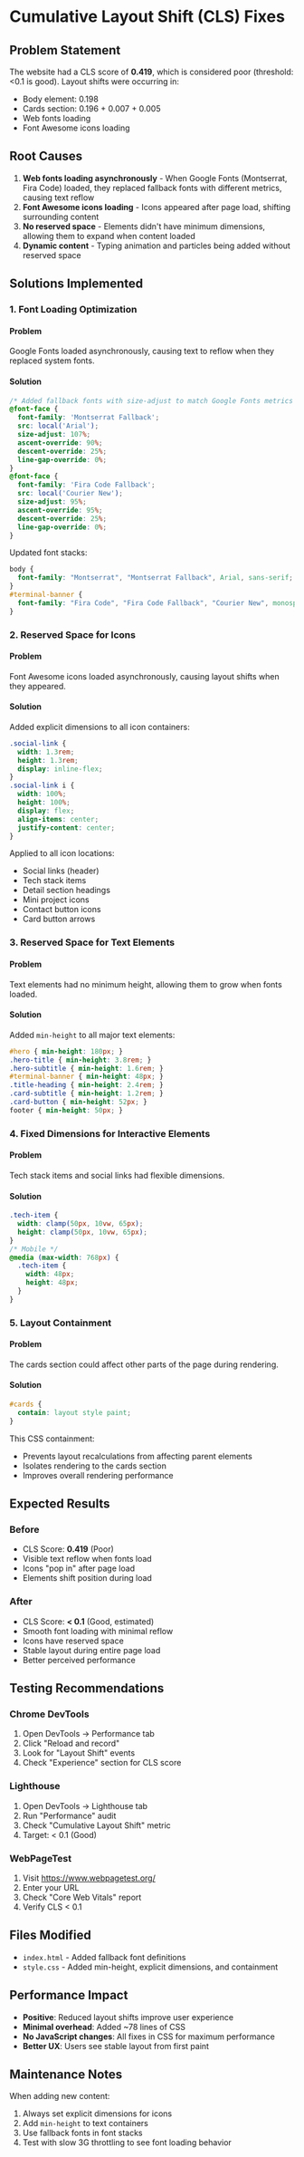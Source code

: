 # Cumulative Layout Shift (CLS) Fixes

## Problem Statement
The website had a CLS score of **0.419**, which is considered poor (threshold: <0.1 is good). Layout shifts were occurring in:
- Body element: 0.198
- Cards section: 0.196 + 0.007 + 0.005
- Web fonts loading
- Font Awesome icons loading

## Root Causes
1. **Web fonts loading asynchronously** - When Google Fonts (Montserrat, Fira Code) loaded, they replaced fallback fonts with different metrics, causing text reflow
2. **Font Awesome icons loading** - Icons appeared after page load, shifting surrounding content
3. **No reserved space** - Elements didn't have minimum dimensions, allowing them to expand when content loaded
4. **Dynamic content** - Typing animation and particles being added without reserved space

## Solutions Implemented

### 1. Font Loading Optimization
#### Problem
Google Fonts loaded asynchronously, causing text to reflow when they replaced system fonts.

#### Solution
```css
/* Added fallback fonts with size-adjust to match Google Fonts metrics */
@font-face {
  font-family: 'Montserrat Fallback';
  src: local('Arial');
  size-adjust: 107%;
  ascent-override: 90%;
  descent-override: 25%;
  line-gap-override: 0%;
}
@font-face {
  font-family: 'Fira Code Fallback';
  src: local('Courier New');
  size-adjust: 95%;
  ascent-override: 95%;
  descent-override: 25%;
  line-gap-override: 0%;
}
```

Updated font stacks:
```css
body {
  font-family: "Montserrat", "Montserrat Fallback", Arial, sans-serif;
}
#terminal-banner {
  font-family: "Fira Code", "Fira Code Fallback", "Courier New", monospace;
}
```

### 2. Reserved Space for Icons
#### Problem
Font Awesome icons loaded asynchronously, causing layout shifts when they appeared.

#### Solution
Added explicit dimensions to all icon containers:
```css
.social-link {
  width: 1.3rem;
  height: 1.3rem;
  display: inline-flex;
}
.social-link i {
  width: 100%;
  height: 100%;
  display: flex;
  align-items: center;
  justify-content: center;
}
```

Applied to all icon locations:
- Social links (header)
- Tech stack items
- Detail section headings
- Mini project icons
- Contact button icons
- Card button arrows

### 3. Reserved Space for Text Elements
#### Problem
Text elements had no minimum height, allowing them to grow when fonts loaded.

#### Solution
Added `min-height` to all major text elements:
```css
#hero { min-height: 180px; }
.hero-title { min-height: 3.8rem; }
.hero-subtitle { min-height: 1.6rem; }
#terminal-banner { min-height: 48px; }
.title-heading { min-height: 2.4rem; }
.card-subtitle { min-height: 1.2rem; }
.card-button { min-height: 52px; }
footer { min-height: 50px; }
```

### 4. Fixed Dimensions for Interactive Elements
#### Problem
Tech stack items and social links had flexible dimensions.

#### Solution
```css
.tech-item {
  width: clamp(50px, 10vw, 65px);
  height: clamp(50px, 10vw, 65px);
}
/* Mobile */
@media (max-width: 768px) {
  .tech-item {
    width: 48px;
    height: 48px;
  }
}
```

### 5. Layout Containment
#### Problem
The cards section could affect other parts of the page during rendering.

#### Solution
```css
#cards {
  contain: layout style paint;
}
```

This CSS containment:
- Prevents layout recalculations from affecting parent elements
- Isolates rendering to the cards section
- Improves overall rendering performance

## Expected Results

### Before
- CLS Score: **0.419** (Poor)
- Visible text reflow when fonts load
- Icons "pop in" after page load
- Elements shift position during load

### After
- CLS Score: **< 0.1** (Good, estimated)
- Smooth font loading with minimal reflow
- Icons have reserved space
- Stable layout during entire page load
- Better perceived performance

## Testing Recommendations

### Chrome DevTools
1. Open DevTools → Performance tab
2. Click "Reload and record"
3. Look for "Layout Shift" events
4. Check "Experience" section for CLS score

### Lighthouse
1. Open DevTools → Lighthouse tab
2. Run "Performance" audit
3. Check "Cumulative Layout Shift" metric
4. Target: < 0.1 (Good)

### WebPageTest
1. Visit https://www.webpagetest.org/
2. Enter your URL
3. Check "Core Web Vitals" report
4. Verify CLS < 0.1

## Files Modified
- `index.html` - Added fallback font definitions
- `style.css` - Added min-height, explicit dimensions, and containment

## Performance Impact
- **Positive**: Reduced layout shifts improve user experience
- **Minimal overhead**: Added ~78 lines of CSS
- **No JavaScript changes**: All fixes in CSS for maximum performance
- **Better UX**: Users see stable layout from first paint

## Maintenance Notes
When adding new content:
1. Always set explicit dimensions for icons
2. Add `min-height` to text containers
3. Use fallback fonts in font stacks
4. Test with slow 3G throttling to see font loading behavior
